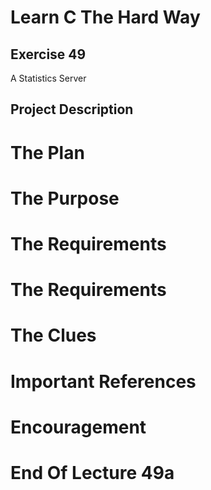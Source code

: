 Learn C The Hard Way
=======

Exercise 49
----

A Statistics Server

Project Description
----



The Plan
====




The Purpose
====




The Requirements
====




The Requirements
====




The Clues
====



Important References
====



Encouragement
====



End Of Lecture 49a
=====


